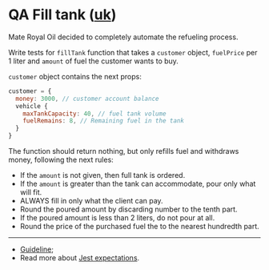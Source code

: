 # QA Fill tank ([uk](readme.uk.md))

Mate Royal Oil decided to completely automate the refueling process.

Write tests for `fillTank` function that takes a `customer` object, `fuelPrice`
per 1 liter and `amount` of fuel the customer wants to buy.

`customer` object contains the next props:

```js
customer = {
  money: 3000, // customer account balance
  vehicle {
    maxTankCapacity: 40, // fuel tank volume
    fuelRemains: 8, // Remaining fuel in the tank
  }
}
```

The function should return nothing, but only refills fuel and withdraws money,
following the next rules:

- If the `amount` is not given, then full tank is ordered.
- If the `amount` is greater than the tank can accommodate, pour only what will fit.
- ALWAYS fill in only what the client can pay.
- Round the poured amount by discarding number to the tenth part.
- If the poured amount is less than 2 liters, do not pour at all.
- Round the price of the purchased fuel the to the nearest hundredth part.

---

- [Guideline](https://github.com/mate-academy/js_task-guideline/blob/master/README.md);
- Read more about [Jest expectations](https://jestjs.io/uk/docs/expect).
